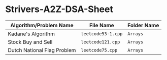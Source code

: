 # Strivers-A2Z-DSA-Sheet

| Algorithm/Problem Name                      | File Name                    | Folder Name       |
|---------------------------------------------|------------------------------|-------------------|
| Kadane's Algorithm                          | `leetcode53-1.cpp`       | `Arrays`          |
| Stock Buy and Sell                          | `leetcode121.cpp`       | `Arrays`          |
| Dutch National Flag Problem                          | `leetcode75.cpp`       | `Arrays`          |
